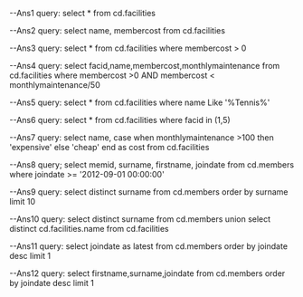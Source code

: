 --Ans1 query:
select * from cd.facilities

--Ans2 query:
select name, membercost from cd.facilities

--Ans3 query:
select * from cd.facilities where membercost > 0

--Ans4 query:
select facid,name,membercost,monthlymaintenance from cd.facilities where membercost >0 AND membercost < monthlymaintenance/50

--Ans5 query:
select * from cd.facilities where name Like '%Tennis%'

--Ans6 query:
select * from cd.facilities where facid in (1,5)

--Ans7 query:
select name, case when monthlymaintenance >100 then 'expensive' else 'cheap'
end as cost from cd.facilities

--Ans8 query;
select memid, surname, firstname, joindate from cd.members where joindate >= '2012-09-01 00:00:00'

--Ans9 query:
select distinct surname from cd.members order by surname limit 10

--Ans10 query:
select distinct surname from cd.members
union
select distinct cd.facilities.name from cd.facilities

--Ans11 query:
select joindate as latest from cd.members order by joindate desc limit 1

--Ans12 query:
select firstname,surname,joindate from cd.members order by joindate desc limit 1 
